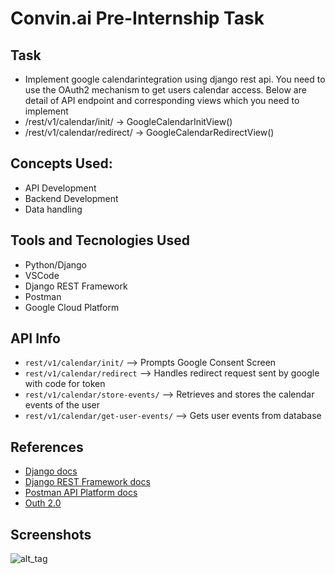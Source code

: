# Convin.ai Pre-Internship Task

## Task
- Implement google calendarintegration using django rest api. You need to use the OAuth2 mechanism to
get users calendar access. Below are detail of API endpoint and corresponding views which you need to implement
- /rest/v1/calendar/init/ -> GoogleCalendarInitView()
- /rest/v1/calendar/redirect/ -> GoogleCalendarRedirectView()

## Concepts Used:
* API Development
* Backend Development
* Data handling

## Tools and Tecnologies Used
* Python/Django
* VSCode
* Django REST Framework
* Postman
* Google Cloud Platform

## API Info
* `rest/v1/calendar/init/` --> Prompts Google Consent Screen
* `rest/v1/calendar/redirect` --> Handles redirect request sent by google with code for token
* `rest/v1/calendar/store-events/` --> Retrieves and stores the calendar events of the user
* `rest/v1/calendar/get-user-events/` --> Gets user events from database

## References
* [Django docs](https://www.djangoproject.com/start/)
* [Django REST Framework docs](https://www.django-rest-framework.org/)
* [Postman API Platform docs](https://learning.postman.com/docs/getting-started/introduction/)
* [Outh 2.0](https://oauth.net/2/)

## Screenshots
![alt_tag]()
